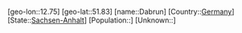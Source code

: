 ﻿---
location: [51.83,12.75]
type: City
tags:
- geo/City


SpocWebEntityId: 29698
isDeleted: false
confidential: public

---
[geo-lon::12.75]
[geo-lat::51.83]
[name::Dabrun]
[Country::[Germany](geo/Continent/Europe/Germany.md)]
[State::[Sachsen-Anhalt](geo/Continent/Europe/Germany/Sachsen-Anhalt.md)]
[Population::]
[Unknown::]

